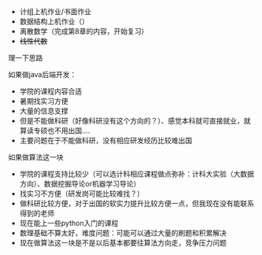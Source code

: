 - 计组上机作业/书面作业
- 数据结构上机作业（）
- 离散数学（完成第8章的内容，开始复习）
- ~~线性代数~~



理一下思路

如果做java后端开发：

- 学院的课程内容合适
- 暑期找实习方便
- 大量的信息支撑
- 但是不能做科研（好像科研没有这个方向的？）、感觉本科就可直接就业，就算读专硕也不用出国....
- 主要问题在于不能做科研，没有相应研发经历比较难出国

如果做算法这一块

- 学院的课程支持比较少（可以选计科相应课程做点弥补：计科大实验（大数据方向）、数据挖掘导论or机器学习导论）
- 找实习不方便（研发岗可能比较难找？）
- 做科研比较方便，对于出国的软实力提升比较方便一点，但我现在没有能联系得到的老师
- 现在能上一些python入门的课程
- 数理基础不算太好，难度问题：可能可以通过大量的刷题和积累解决
- 现在做算法这一块是不是以后基本都要往算法方向走，竞争压力问题